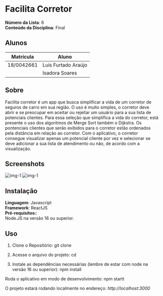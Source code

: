 # Facilita Corretor

**Número da Lista**: 6<br>
**Conteúdo da Disciplina**: Final<br>

## Alunos

| Matrícula  | Aluno                                                        |
| ---------- | ------------------------------------------------------------ |
| 18/0042661 | Luís Furtado Araújo  |
|  | Isadora Soares |

## Sobre

Facilita corretor é um app que busca simplificar a vida de um corretor de seguros de carro em sua região. O uso é muito simples, o corretor deve abrir e se preocupar em aceitar ou rejeitar um usuário para a sua lista de potenciais clientes. Para essa seleção que simplifica a vida do corretor, está presente o uso dos algoritmos de Merge Sort também o Dijkstra. Os pontenciais clientes que serão exibidos para o corretor estão ordenados pela distância em relação ao corretor. Com o aplicativo, o corretor consegue visualizar apenas um potencial cliente por vez e selecionar se deve adicionar a sua lista de atendimento ou não, de acordo com a visualização.

## Screenshots

![img-1](./screenshots/1.png)
![img-1](./screenshots/2.png)

## Instalação

**Linguagem**: Javascript<br>
**Framework**: ReactJS<br>
**Pré-requisitos:**:<br>
Node.JS na versão 16 ou superior.

## Uso

1. Clone o Repositório: git clone <br>

2. Acesse o arquivo do projeto: cd <br>

3. Instale as dependências necessárias (lembre de estar com node na versão 16 ou superior): npm install <br>

Roda o aplicativo em modo de desenvolvimento: npm startt<br>

O projeto estará rodando localmente no endereço: _http://localhost:3000_
